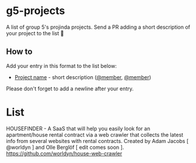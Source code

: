 # g5-projects
A list of group 5's projinda projects. Send a PR adding a short description of your project to the list 🚀

## How to
Add your entry in this format to the list below:
- [Project name](https://github.com/mictab/) - short description ([@member](https://github.com/mictab), [@member](https://github.com/mictab))

Please don't forget to add a newline after your entry.

# List

HOUSEFINDER - A SaaS that will help you easily look for an apartment/house rental contract via a web crawler that collects the latest info from several websites with rental contracts. Created by Adam Jacobs [ @worldyn ] and Olle Berglöf [ edit comes soon ].
https://github.com/worldyn/house-web-crawler








